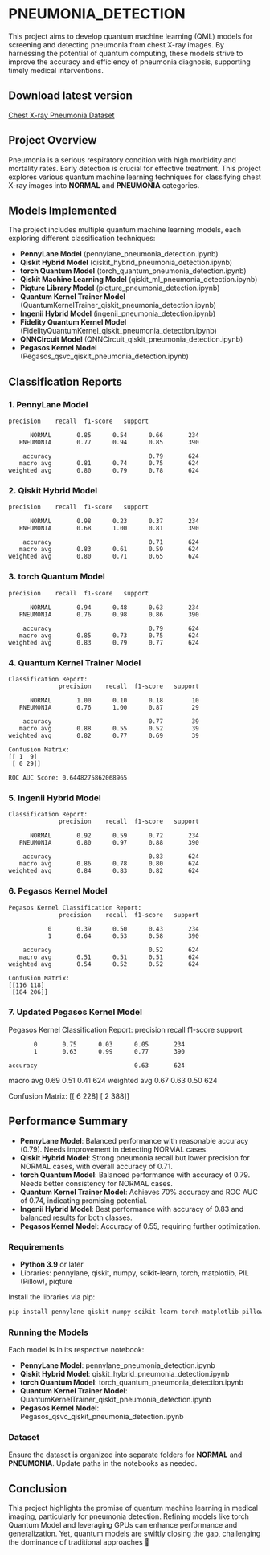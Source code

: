 
# PNEUMONIA_DETECTION

This project aims to develop quantum machine learning (QML) models for screening and detecting pneumonia from chest X-ray images. By harnessing the potential of quantum computing, these models strive to improve the accuracy and efficiency of pneumonia diagnosis, supporting timely medical interventions.

## Download latest version
[Chest X-ray Pneumonia Dataset](https://www.kaggle.com/datasets/paultimothymooney/chest-xray-pneumonia)

## Project Overview

Pneumonia is a serious respiratory condition with high morbidity and mortality rates. Early detection is crucial for effective treatment. This project explores various quantum machine learning techniques for classifying chest X-ray images into **NORMAL** and **PNEUMONIA** categories.

## Models Implemented

The project includes multiple quantum machine learning models, each exploring different classification techniques:

- **PennyLane Model** (pennylane_pneumonia_detection.ipynb)
- **Qiskit Hybrid Model** (qiskit_hybrid_pneumonia_detection.ipynb)
- **torch Quantum Model** (torch_quantum_pneumonia_detection.ipynb)
- **Qiskit Machine Learning Model** (qiskit_ml_pneumonia_detection.ipynb)
- **Piqture Library Model** (piqture_pneumonia_detection.ipynb)
- **Quantum Kernel Trainer Model** (QuantumKernelTrainer_qiskit_pneumonia_detection.ipynb)
- **Ingenii Hybrid Model** (ingenii_pneumonia_detection.ipynb)
- **Fidelity Quantum Kernel Model** (FidelityQuantumKernel_qiskit_pneumonia_detection.ipynb)
- **QNNCircuit Model** (QNNCircuit_qiskit_pneumonia_detection.ipynb)
- **Pegasos Kernel Model** (Pegasos_qsvc_qiskit_pneumonia_detection.ipynb)

## Classification Reports

### 1. PennyLane Model

```
precision    recall  f1-score   support

      NORMAL       0.85      0.54      0.66       234
   PNEUMONIA       0.77      0.94      0.85       390

    accuracy                           0.79       624
   macro avg       0.81      0.74      0.75       624
weighted avg       0.80      0.79      0.78       624
```

### 2. Qiskit Hybrid Model

```
precision    recall  f1-score   support

      NORMAL       0.98      0.23      0.37       234
   PNEUMONIA       0.68      1.00      0.81       390

    accuracy                           0.71       624
   macro avg       0.83      0.61      0.59       624
weighted avg       0.80      0.71      0.65       624
```

### 3. torch Quantum Model

```
precision    recall  f1-score   support

      NORMAL       0.94      0.48      0.63       234
   PNEUMONIA       0.76      0.98      0.86       390

    accuracy                           0.79       624
   macro avg       0.85      0.73      0.75       624
weighted avg       0.83      0.79      0.77       624
```

### 4. Quantum Kernel Trainer Model

```
Classification Report:
              precision    recall  f1-score   support

      NORMAL       1.00      0.10      0.18        10
   PNEUMONIA       0.76      1.00      0.87        29

    accuracy                           0.77        39
   macro avg       0.88      0.55      0.52        39
weighted avg       0.82      0.77      0.69        39

Confusion Matrix:
[[ 1  9]
 [ 0 29]]

ROC AUC Score: 0.6448275862068965
```

### 5. Ingenii Hybrid Model

```
Classification Report:
              precision    recall  f1-score   support

      NORMAL       0.92      0.59      0.72       234
   PNEUMONIA       0.80      0.97      0.88       390

    accuracy                           0.83       624
   macro avg       0.86      0.78      0.80       624
weighted avg       0.84      0.83      0.82       624
```

### 6. Pegasos Kernel Model

```
Pegasos Kernel Classification Report:
              precision    recall  f1-score   support

           0       0.39      0.50      0.43       234
           1       0.64      0.53      0.58       390

    accuracy                           0.52       624
   macro avg       0.51      0.51      0.51       624
weighted avg       0.54      0.52      0.52       624

Confusion Matrix:
[[116 118]
 [184 206]]
```

### 7. Updated Pegasos Kernel Model

Pegasos Kernel Classification Report:
              precision    recall  f1-score   support

           0       0.75      0.03      0.05       234
           1       0.63      0.99      0.77       390

    accuracy                           0.63       624
   macro avg       0.69      0.51      0.41       624
weighted avg       0.67      0.63      0.50       624

Confusion Matrix:
[[  6 228]
 [  2 388]]

## Performance Summary

- **PennyLane Model**: Balanced performance with reasonable accuracy (0.79). Needs improvement in detecting NORMAL cases.
- **Qiskit Hybrid Model**: Strong pneumonia recall but lower precision for NORMAL cases, with overall accuracy of 0.71.
- **torch Quantum Model**: Balanced performance with accuracy of 0.79. Needs better consistency for NORMAL cases.
- **Quantum Kernel Trainer Model**: Achieves 70% accuracy and ROC AUC of 0.74, indicating promising potential.
- **Ingenii Hybrid Model**: Best performance with accuracy of 0.83 and balanced results for both classes.
- **Pegasos Kernel Model**: Accuracy of 0.55, requiring further optimization.

### Requirements

- **Python 3.9** or later
- Libraries: pennylane, qiskit, numpy, scikit-learn, torch, matplotlib, PIL (Pillow), piqture

Install the libraries via pip:

```bash
pip install pennylane qiskit numpy scikit-learn torch matplotlib pillow piqture
```

### Running the Models

Each model is in its respective notebook:

- **PennyLane Model**: pennylane_pneumonia_detection.ipynb
- **Qiskit Hybrid Model**: qiskit_hybrid_pneumonia_detection.ipynb
- **torch Quantum Model**: torch_quantum_pneumonia_detection.ipynb
- **Quantum Kernel Trainer Model**: QuantumKernelTrainer_qiskit_pneumonia_detection.ipynb
- **Pegasos Kernel Model**: Pegasos_qsvc_qiskit_pneumonia_detection.ipynb

### Dataset

Ensure the dataset is organized into separate folders for **NORMAL** and **PNEUMONIA**. Update paths in the notebooks as needed.

## Conclusion

This project highlights the promise of quantum machine learning in medical imaging, particularly for pneumonia detection. Refining models like torch Quantum Model and leveraging GPUs can enhance performance and generalization.
Yet, quantum models are swiftly closing the gap, challenging the dominance of traditional approaches 🚀
